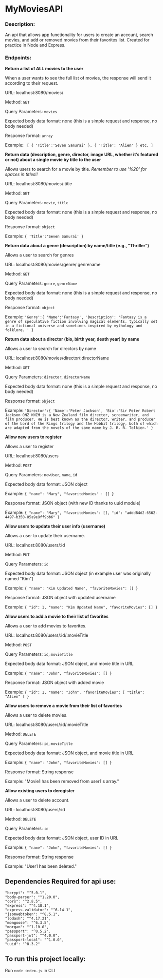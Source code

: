 # MyMoviesAPI

### Description:
An api that allows app functionality for users to create an account, search movies, and add or removed movies
from their favorites list. Created for practice in Node and Express.

### Endpoints:


**Return a list of ALL movies to the user**

When a user wants to see the full list of movies, the response will send it according to their request.

URL: localhost:8080/movies/

Method: `GET`

Query Parameters: `movies`

Expected body data format: none (this is a simple request and response, no body needed)

Response format: `array`

Example: 
` [
{
 'Title':'Seven Samurai'
},
{
 'Title': 'Alien'
} etc.
]`


**Return data (description, genre, director, image URL, whether it’s featured or not)
about a single movie by title to the user**

Allows users to search for a movie by title. *Remember to use '%20' for spaces in titles!!*

URL: localhost:8080/movies/:title

Method: `GET`

Query Parameters: `movie`, `title`

Expected body data format: none (this is a simple request and response, no body needed)

Response format: `object`

Example:
`{
'Title':'Seven Samurai'
}`


**Return data about a genre (description) by name/title (e.g., “Thriller”)**

Allows a user to search for genres

URL: localhost:8080/movies/genre/:genrename

Method: `GET`

Query Parameters: `genre`, `genreName`

Expected body data format: none (this is a simple request and response, no body needed)

Response format: `object`

Example: `'Genre':{
'Name':'Fantasy',
'Description': 'Fantasy is a genre of speculative fiction involving magical elements, typically set in a fictional
universe and sometimes inspired by mythology and folklore. '
}`


**Return data about a director (bio, birth year, death year) by name**

Allows a user to search for directors by name

URL: localhost:8080/movies/director/:directorName

Method: `GET`

Query Parameters: `director`, `directorName`

Expected body data format: none (this is a simple request and response, no body needed)

Response format: `object`

Example: `'Director':{
'Name':'Peter Jackson',
'Bio':'Sir Peter Robert Jackson ONZ KNZM is a New Zealand film director, screenwriter, and film producer. He is best
known as the director, writer, and producer of the Lord of the Rings trilogy and the Hobbit trilogy, both of which are
adapted from the novels of the same name by J. R. R. Tolkien.'
}`


**Allow new users to register**

Allows a user to register

URL: localhost:8080/users

Method: `POST`

Query Parameters: `newUser`, `name`, `id`

Expected body data format: JSON object

Example: `{
"name": "Mary",
"favoriteMovies" : []
}`

Response format: JSON object (with new ID thanks to uuid module)

Example: `{
"name": "Mary",
"favoriteMovies": [],
"id": "addd84d2-6562-4497-b350-85a9e8ff9bb6"
}`


**Allow users to update their user info (username)**

Allows a user to update their username.

URL: localhost:8080/users/:id

Method: `PUT`

Query Parameters: `id`

Expected body data format: JSON object (in example user was originally named "Kim")

Example: `{
"name": "Kim Updated Name",
"favoriteMovies": []
}`

Response format: JSON object with updated username

Example: `{
"id": 1,
"name": "Kim Updated Name",
"favoriteMovies": []
}`


**Allow users to add a movie to their list of favorites**

Allows a user to add movies to favorites.

URL: localhost:8080/users/:id/:movieTitle

Method: `POST`

Query Parameters: `id`, `movieTitle`

Expected body data format: JSON object, and movie title in URL

Example: `{
"name": "John",
"favoriteMovies": []
}`

Response format: JSON object with added movie

Example: `{
"id": 1,
"name": "John",
"favoriteMovies": [
"title": "Alien"
]
}`

**Allow users to remove a movie from their list of favorites**

Allows a user to delete movies.

URL: localhost:8080/users/:id/:movieTitle

Method: `DELETE`

Query Parameters: `id`, `movieTitle`

Expected body data format: JSON object, and movie title in URL

Example: `{
"name": "John",
"favoriteMovies": []
}`

Response format: String response

Example: "Movie1 has been removed from user1's array."


**Allow existing users to deregister**

Allows a user to delete account.

URL: localhost:8080/users/:id

Method: `DELETE`

Query Parameters: `id`

Expected body data format: JSON object, user ID in URL

Example: `{
"name": "John",
"favoriteMovies": []
}`

Response format: String response

Example: "User1 has been deleted."


## Dependencies Required for api use:

    "bcrypt": "^5.0.1",
    "body-parser": "^1.20.0",
    "cors": "^2.8.5",
    "express": "^4.18.1",
    "express-validator": "^6.14.1",
    "jsonwebtoken": "^8.5.1",
    "lodash": "^4.17.21",
    "mongoose": "^6.3.5",
    "morgan": "^1.10.0",
    "passport": "^0.5.2",
    "passport-jwt": "^4.0.0",
    "passport-local": "^1.0.0",
    "uuid": "^8.3.2"
    
    
## To run this project locally:

Run `node index.js` in CLI